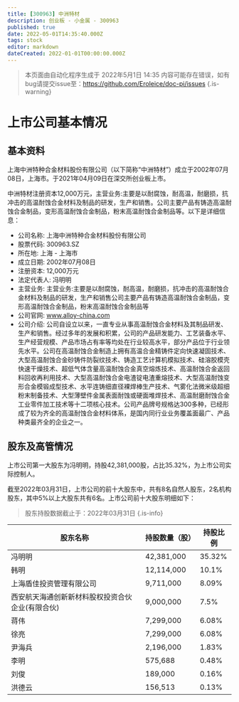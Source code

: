 ```yaml
---
title: [300963] 中洲特材
description: 创业板 - 小金属 - 300963
published: true
date: 2022-05-01T14:35:40.000Z
tags: stock
editor: markdown
dateCreated: 2022-01-01T00:00:00.000Z
---
```


> 本页面由自动化程序生成于 2022年5月1日 14:35
> 内容可能存在错误，如有bug请提交issue至：https://github.com/Eroleice/doc-pi/issues
{.is-warning}

# 上市公司基本情况

## 基本资料

上海中洲特种合金材料股份有限公司（以下简称“中洲特材”）成立于2002年07月08日，上海市。于2021年04月09日在深交所创业板上市。

中洲特材注册资本12,000万元，主营业务:主要是以耐腐蚀，耐高温，耐磨损，抗冲击的高温耐蚀合金材料及制品的研发，生产和销售。公司主要产品有铸造高温耐蚀合金制品，变形高温耐蚀合金制品，粉末高温耐蚀合金制品等。以下是详细信息：

- 公司名称: 上海中洲特种合金材料股份有限公司
- 股票代码: 300963.SZ
- 所在地: 上海 - 上海市
- 成立日期: 2002年07月08日
- 注册资本: 12,000万元
- 法定代表人: 冯明明
- 主营业务: 主营业务:主要是以耐腐蚀，耐高温，耐磨损，抗冲击的高温耐蚀合金材料及制品的研发，生产和销售公司主要产品有铸造高温耐蚀合金制品，变形高温耐蚀合金制品，粉末高温耐蚀合金制品等
- 公司官网: www.alloy-china.com
- 公司介绍: 公司自设立以来，一直专业从事高温耐蚀合金材料及其制品研发、生产和销售。经过多年的发展和积累，公司的产品研发能力、工艺装备水平、生产经营规模、产品市场占有率等均处在行业较高水平，部分产品位于行业领先水平。公司在高温耐蚀合金制造上拥有高温合金精铸件定向快速凝固技术、大型高温耐蚀合金砂铸件防裂纹技术、铸造工艺计算机模拟技术、硅溶胶模壳快速干燥技术、超低气体含量高温耐蚀合金真空熔炼技术、高温耐蚀合金返回料回收再利用技术、大型高温耐蚀合金电渣锭电渣重熔技术、大型高温耐蚀变形合金模锻成型技术、水平连铸细直径裸焊棒生产技术、气雾化法微米级超细粉末制备技术、大型薄壁件金属表面耐蚀或硬面堆焊技术、高温耐磨耐蚀合金工业零件加工技术等十二项核心技术。公司产品牌号规格达300多种，已经形成了较为齐全的高温耐蚀合金材料体系，是国内同行业业务覆盖面最广、产品种类最齐全的企业之一。


## 股东及高管情况

上市公司第一大股东为冯明明，持股42,381,000股，占比35.32%，为上市公司实际控制人。

截至2022年03月31日，上市公司的前十大股东中，共有8名自然人股东，2名机构股东，其中5%以上大股东共有6名。上市公司前十大股东明细如下：

> 股东持股数据截止于：2022年03月31日
{.is-info}

| 股东名称 | 持股数量（股） | 持股比例 |
| --- | --- | --- |
| 冯明明 | 42,381,000 | 35.32% |
| 韩明 | 12,114,000 | 10.1% |
| 上海盾佳投资管理有限公司 | 9,711,000 | 8.09% |
| 西安航天海通创新新材料股权投资合伙企业(有限合伙) | 9,000,000 | 7.5% |
| 蒋伟 | 7,299,000 | 6.08% |
| 徐亮 | 7,299,000 | 6.08% |
| 尹海兵 | 2,196,000 | 1.83% |
| 李明 | 575,688 | 0.48% |
| 刘俊 | 189,000 | 0.16% |
| 洪德云 | 156,513 | 0.13% |




